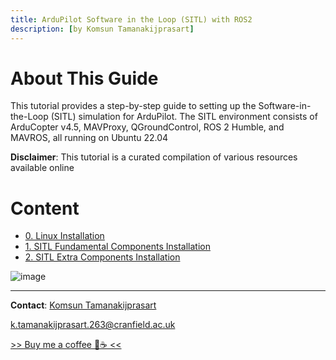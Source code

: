 ```yaml
---
title: ArduPilot Software in the Loop (SITL) with ROS2
description: [by Komsun Tamanakijprasart]
---
```


# About This Guide

This tutorial provides a step-by-step guide to setting up the Software-in-the-Loop (SITL) simulation for ArduPilot. The SITL environment consists of ArduCopter v4.5, MAVProxy, QGroundControl, ROS 2 Humble, and MAVROS, all running on Ubuntu 22.04

**Disclaimer**: This tutorial is a curated compilation of various resources available online

# Content
- [0. Linux Installation](0_Linux_Installation.md)
- [1. SITL Fundamental Components Installation](1_SITL_Fundamantal.md)
- [2. SITL Extra Components Installation](2_SITL_Extra.md)

![image](https://github.com/user-attachments/assets/73041222-bc7a-448f-af90-7e40ca289459)

---

**Contact**: [Komsun Tamanakijprasart](https://www.linkedin.com/in/komsun-tamanakijprasart-5a82709b/) 

k.tamanakijprasart.263@cranfield.ac.uk

[>> Buy me a coffee 🤗☕ << ](https://monzo.me/komsuntamanakijprasart?h=BU-3i8) 
